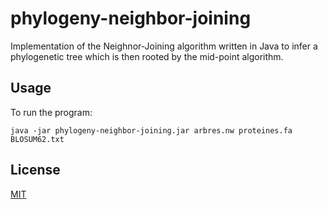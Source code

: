 # phylogeny-neighbor-joining

Implementation of the Neighnor-Joining algorithm written in Java to infer a phylogenetic tree which is then rooted by the mid-point algorithm.

## Usage

To run the program:
```
java -jar phylogeny-neighbor-joining.jar arbres.nw proteines.fa BLOSUM62.txt
```

## License
[MIT](https://raw.githubusercontent.com/Nakwendaa/phylogeny-neighbor-joining/master/LICENSE)
